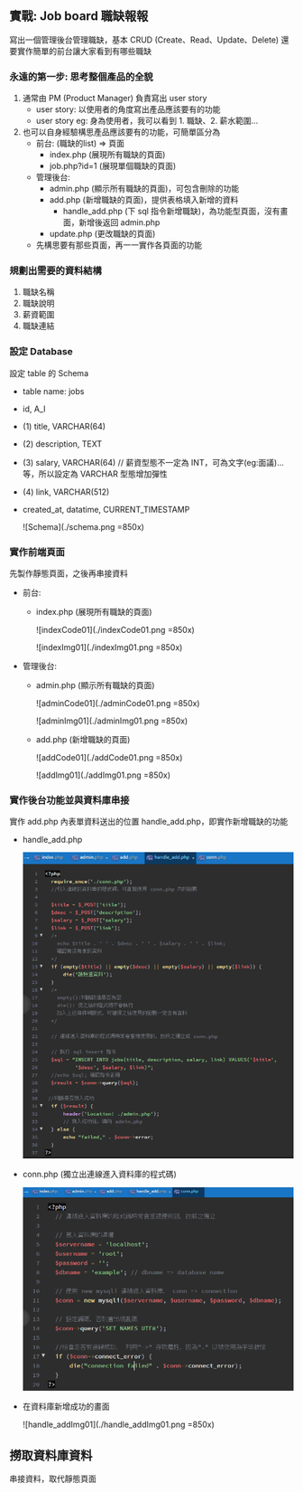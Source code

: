 ## 實戰: Job board 職缺報報
寫出一個管理後台管理職缺，基本 CRUD (Create、Read、Update、Delete)
還要實作簡單的前台讓大家看到有哪些職缺
### 永遠的第一步: 思考整個產品的全貌
1. 通常由 PM (Product Manager) 負責寫出 user story
   * user story: 以使用者的角度寫出產品應該要有的功能
   * user story eg: 身為使用者，我可以看到 1. 職缺、2. 薪水範圍...
2. 也可以自身經驗構思產品應該要有的功能，可簡單區分為
   * 前台: (職缺的list) => 頁面
     * index.php (展現所有職缺的頁面)
     * job.php?id=1 (展現單個職缺的頁面)
   * 管理後台:
     * admin.php (顯示所有職缺的頁面)，可包含刪除的功能
     * add.php (新增職缺的頁面)，提供表格填入新增的資料
       * handle_add.php (下 sql 指令新增職缺)，為功能型頁面，沒有畫面，新增後返回 admin.php
     * update.php (更改職缺的頁面)
   * 先構思要有那些頁面，再一一實作各頁面的功能
### 規劃出需要的資料結構
1. 職缺名稱
2. 職缺說明
3. 薪資範圍
4. 職缺連結
### 設定 Database
設定 table 的 Schema
 * table name: jobs
 * id, A_I
 * (1) title, VARCHAR(64)
 * (2) description, TEXT
 * (3) salary, VARCHAR(64) // 薪資型態不一定為 INT，可為文字(eg:面議)...等，所以設定為 VARCHAR 型態增加彈性
 * (4) link, VARCHAR(512)
 * created_at, datatime, CURRENT_TIMESTAMP

   ![Schema](./schema.png =850x)
### 實作前端頁面
 先製作靜態頁面，之後再串接資料
 * 前台:
   * index.php (展現所有職缺的頁面)

     ![indexCode01](./indexCode01.png =850x)

     ![indexImg01](./indexImg01.png =850x)
 * 管理後台:
   * admin.php (顯示所有職缺的頁面)

     ![adminCode01](./adminCode01.png =850x)

     ![adminImg01](./adminImg01.png =850x)
   * add.php (新增職缺的頁面)

     ![addCode01](./addCode01.png =850x)

     ![addImg01](./addImg01.png =850x)
### 實作後台功能並與資料庫串接
實作 add.php 內表單資料送出的位置 handle_add.php，即實作新增職缺的功能
* handle_add.php

  ![addCode01](./handle_addCode01.png)
* conn.php (獨立出連線進入資料庫的程式碼)

  ![connCode01](./connCode01.png)
* 在資料庫新增成功的畫面

  ![handle_addImg01](./handle_addImg01.png =850x)
## 撈取資料庫資料
串接資料，取代靜態頁面
